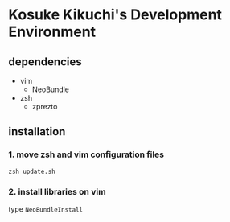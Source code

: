 # Kosuke Kikuchi's Development Environment

## dependencies
* vim
  * NeoBundle
* zsh
  * zprezto

## installation
### 1. move zsh and vim configuration files
`zsh update.sh`

### 2. install libraries on vim
type `NeoBundleInstall`
